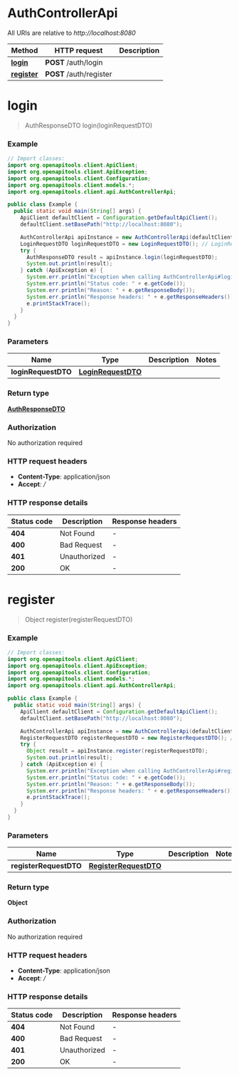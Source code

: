 # AuthControllerApi

All URIs are relative to *http://localhost:8080*

| Method | HTTP request | Description |
|------------- | ------------- | -------------|
| [**login**](AuthControllerApi.md#login) | **POST** /auth/login |  |
| [**register**](AuthControllerApi.md#register) | **POST** /auth/register |  |


<a name="login"></a>
# **login**
> AuthResponseDTO login(loginRequestDTO)



### Example
```java
// Import classes:
import org.openapitools.client.ApiClient;
import org.openapitools.client.ApiException;
import org.openapitools.client.Configuration;
import org.openapitools.client.models.*;
import org.openapitools.client.api.AuthControllerApi;

public class Example {
  public static void main(String[] args) {
    ApiClient defaultClient = Configuration.getDefaultApiClient();
    defaultClient.setBasePath("http://localhost:8080");

    AuthControllerApi apiInstance = new AuthControllerApi(defaultClient);
    LoginRequestDTO loginRequestDTO = new LoginRequestDTO(); // LoginRequestDTO | 
    try {
      AuthResponseDTO result = apiInstance.login(loginRequestDTO);
      System.out.println(result);
    } catch (ApiException e) {
      System.err.println("Exception when calling AuthControllerApi#login");
      System.err.println("Status code: " + e.getCode());
      System.err.println("Reason: " + e.getResponseBody());
      System.err.println("Response headers: " + e.getResponseHeaders());
      e.printStackTrace();
    }
  }
}
```

### Parameters

| Name | Type | Description  | Notes |
|------------- | ------------- | ------------- | -------------|
| **loginRequestDTO** | [**LoginRequestDTO**](LoginRequestDTO.md)|  | |

### Return type

[**AuthResponseDTO**](AuthResponseDTO.md)

### Authorization

No authorization required

### HTTP request headers

 - **Content-Type**: application/json
 - **Accept**: */*

### HTTP response details
| Status code | Description | Response headers |
|-------------|-------------|------------------|
| **404** | Not Found |  -  |
| **400** | Bad Request |  -  |
| **401** | Unauthorized |  -  |
| **200** | OK |  -  |

<a name="register"></a>
# **register**
> Object register(registerRequestDTO)



### Example
```java
// Import classes:
import org.openapitools.client.ApiClient;
import org.openapitools.client.ApiException;
import org.openapitools.client.Configuration;
import org.openapitools.client.models.*;
import org.openapitools.client.api.AuthControllerApi;

public class Example {
  public static void main(String[] args) {
    ApiClient defaultClient = Configuration.getDefaultApiClient();
    defaultClient.setBasePath("http://localhost:8080");

    AuthControllerApi apiInstance = new AuthControllerApi(defaultClient);
    RegisterRequestDTO registerRequestDTO = new RegisterRequestDTO(); // RegisterRequestDTO | 
    try {
      Object result = apiInstance.register(registerRequestDTO);
      System.out.println(result);
    } catch (ApiException e) {
      System.err.println("Exception when calling AuthControllerApi#register");
      System.err.println("Status code: " + e.getCode());
      System.err.println("Reason: " + e.getResponseBody());
      System.err.println("Response headers: " + e.getResponseHeaders());
      e.printStackTrace();
    }
  }
}
```

### Parameters

| Name | Type | Description  | Notes |
|------------- | ------------- | ------------- | -------------|
| **registerRequestDTO** | [**RegisterRequestDTO**](RegisterRequestDTO.md)|  | |

### Return type

**Object**

### Authorization

No authorization required

### HTTP request headers

 - **Content-Type**: application/json
 - **Accept**: */*

### HTTP response details
| Status code | Description | Response headers |
|-------------|-------------|------------------|
| **404** | Not Found |  -  |
| **400** | Bad Request |  -  |
| **401** | Unauthorized |  -  |
| **200** | OK |  -  |

